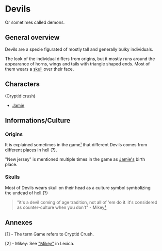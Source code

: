 # Devils
Or sometimes called demons.

## General overview
Devils are a specie figurated of mostly tall and generally bulky individuals.

The look of the individual differs from origins, but it mostly runs around the appearance of horns, wings and tails with triangle shaped ends. Most of them wears a [skull](#Skulls) over their face.

## Characters
(Cryptid crush)

- [Jamie](../Characters/Jamie.md)

## Informations/Culture
### Origins
It is explained sometimes in the game[¹](#Annexes) that different Devils comes from different places in hell (?). 

"New jersey" is mentioned multiple times in the game as [Jamie's](Characters/Jamie.md) birth place.
### Skulls
Most of Devils wears skull on their head as a culture symbol symbolizing the undead of hell.(?)
> "it's a devil coming of age tradition, not all of 'em do it. it's considered as counter-culture when you don't" - Mikey[²](#Annexes)



## Annexes
[1] - The term Game refers to Cryptid Crush.

[2] - Mikey: See ["Mikey"](Mikey.md) in Lexica.